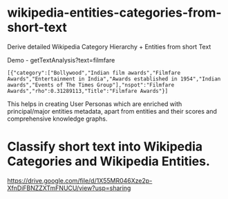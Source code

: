 # wikipedia-entities-categories-from-short-text
Derive detailed  Wikipedia Category Hierarchy + Entities from short Text

Demo -
getTextAnalysis?text=filmfare

```
[{"category":["Bollywood","Indian film awards","Filmfare Awards","Entertainment in India","Awards established in 1954","Indian awards","Events of The Times Group"],"nspot":"Filmfare Awards","rho":0.31289113,"Title":"Filmfare Awards"}]
```

This helps in creating User Personas which are enriched with principal/major entities metadata, apart from entities and their scores and comprehensive knowledge graphs.

# Classify short text into Wikipedia Categories and Wikipedia Entities.

https://drive.google.com/file/d/1X55MR046Xze2p-XfnDiFBNZZXTmFNUCU/view?usp=sharing

